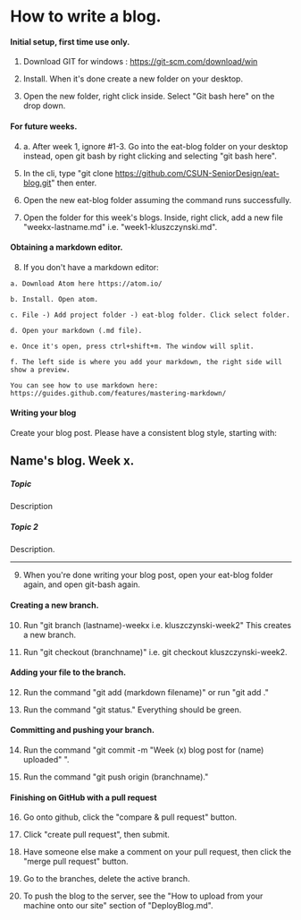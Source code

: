 # How to write a blog.

#### Initial setup, first time use only.
  1. Download GIT for windows : https://git-scm.com/download/win

  2. Install. When it's done create a new folder on your desktop.

  3. Open the new folder, right click inside. Select "Git bash here" on the drop down.

#### For future weeks.
  4. a. After week 1, ignore #1-3. Go into the eat-blog folder on your desktop instead, open git bash by right clicking and selecting "git bash here".

  5. In the cli, type "git clone https://github.com/CSUN-SeniorDesign/eat-blog.git" then enter.

  6. Open the new eat-blog folder assuming the command runs successfully.

  7. Open the folder for this week's blogs. Inside, right click, add a new file "weekx-lastname.md" i.e. "week1-kluszczynski.md".

#### Obtaining a markdown editor.
  8. If you don't have a markdown editor:

    a. Download Atom here https://atom.io/

    b. Install. Open atom.

    c. File -) Add project folder -) eat-blog folder. Click select folder.

    d. Open your markdown (.md file).

    e. Once it's open, press ctrl+shift+m. The window will split.

    f. The left side is where you add your markdown, the right side will show a preview.

    You can see how to use markdown here: https://guides.github.com/features/mastering-markdown/

#### Writing your blog
Create your blog post. Please have a consistent blog style, starting with:
## Name's blog. Week x.
##### Topic
Description
##### Topic 2
Description.

---------------------

9. When you're done writing your blog post, open your eat-blog folder again, and open git-bash again.

#### Creating a new branch.
10. Run "git branch (lastname)-weekx i.e. kluszczynski-week2" This creates a new branch.

11. Run "git checkout (branchname)" i.e. git checkout kluszczynski-week2.

#### Adding your file to the branch.
12. Run the command "git add (markdown filename)" or run "git add ."

13. Run the command "git status." Everything should be green.

#### Committing and pushing your branch.
14. Run the command "git commit -m "Week (x) blog post for (name) uploaded" ".

15. Run the command "git push origin (branchname)."

#### Finishing on GitHub with a pull request
16. Go onto github, click the "compare & pull request" button.

17. Click "create pull request", then submit.

18. Have someone else make a comment on your pull request, then click the "merge pull request" button.

19. Go to the branches, delete the active branch.

20. To push the blog to the server, see the "How to upload from your machine onto our site" section of "DeployBlog.md".
